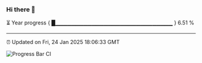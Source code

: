 ### Hi there 👋

⏳ Year progress { █▁▁▁▁▁▁▁▁▁▁▁▁▁▁▁▁▁▁▁▁▁▁▁▁▁▁▁▁▁ } 6.51 %

---

⏰ Updated on Fri, 24 Jan 2025 18:06:33 GMT

![Progress Bar CI](https://github.com/liununu/liununu/workflows/Progress%20Bar%20CI/badge.svg)
